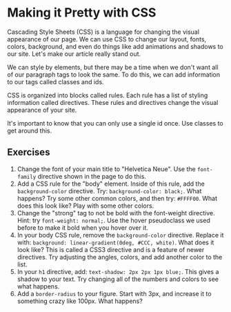 # Making it Pretty with CSS

Cascading Style Sheets (CSS) is a language for changing the visual appearance of our page. We can use CSS to change our layout, fonts, colors, background, and even do things like add animations and shadows to our site. Let's make our article really stand out.

We can style by elements, but there may be a time when we don't want all of our paragraph tags to look the same. To do this, we can add information to our tags called classes and ids.

CSS is organized into blocks called rules. Each rule has a list of styling information called directives. These rules and directives change the visual appearance of your site.

It's important to know that you can only use a single id once. Use classes to get around this.

## Exercises

1. Change the font of your main title to "Helvetica Neue". Use the `font-family` directive shown in the page to do this.
2. Add a CSS rule for the "body" element. Inside of this rule, add the `background-color` directive. Try: `background-color: black;`. What happens? Try some other common colors, and then try: `#FFFF00`. What does this look like? Play with some other colors.
3. Change the "strong" tag to not be bold with the font-weight directive. Hint: try `font-weight: normal;`. Use the hover pseudoclass we used before to make it bold when you hover over it.
4. In your body CSS rule, remove the `background-color` directive. Replace it with: `background: linear-gradient(0deg, #CCC, white)`. What does it look like? This is called a CSS3 directive and is a feature of newer directives. Try adjusting the angles, colors, and add another color to the list.
5. In your `h1` directive, add: `text-shadow: 2px 2px 1px blue;`. This gives a shadow to your text. Try changing all of the numbers and colors to see what happens.
6. Add a `border-radius` to your figure. Start with 3px, and increase it to something crazy like 100px. What happens?
